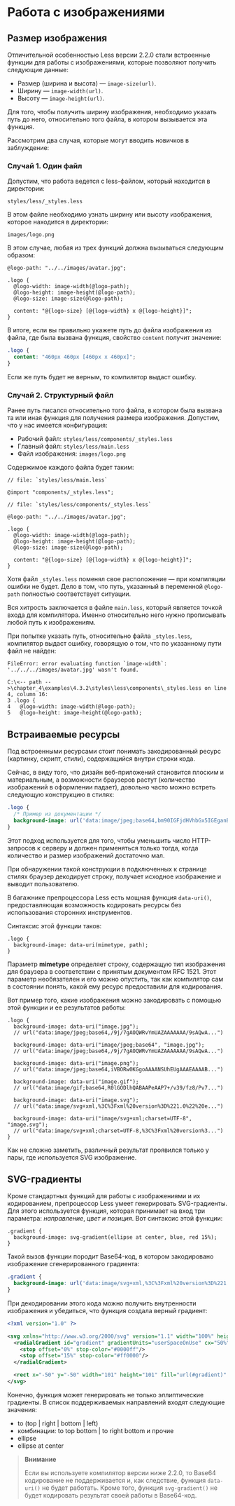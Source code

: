 # Работа с изображениями

## Размер изображения

Отличительной особенностью Less версии 2.2.0 стали встроенные функции для работы с изображениями, которые позволяют получить следующие данные:

 * Размер (ширина и высота) — `image-size(url)`.
 * Ширину — `image-width(url)`.
 * Высоту — `image-height(url)`.

Для того, чтобы получить ширину изображения, необходимо указать путь до него, относительно того файла, в котором вызывается эта функция.

Рассмотрим два случая, которые могут вводить новичков в заблуждение:



### Случай 1. Один файл

Допустим, что работа ведется с less-файлом, который находится в директории:

```
styles/less/_styles.less
```

В этом файле необходимо узнать ширину или высоту изображения, которое находится в директории:

```
images/logo.png
```

В этом случае, любая из трех функций должна вызываться следующим образом:

```less
@logo-path: "../../images/avatar.jpg";

.logo {
  @logo-width: image-width(@logo-path);
  @logo-height: image-height(@logo-path);
  @logo-size: image-size(@logo-path);

  content: "@{logo-size} [@{logo-width} x @{logo-height}]";
}
```

В итоге, если вы правильно укажете путь до файла изображения из файла, где была вызвана функция, свойство `content` получит значение:

```css
.logo {
  content: "460px 460px [460px x 460px]";
}
```

Если же путь будет не верным, то компилятор выдаст ошибку.



### Случай 2. Структурный файл

Ранее путь писался относительно того файла, в котором была вызвана та или иная функция для получения размера изображения. Допустим, что у нас имеется конфигурация:

 * Рабочий файл: `styles/less/components/_styles.less`
 * Главный файл: `styles/less/main.less`
 * Файл изображения: `images/logo.png`

Содержимое каждого файла будет таким:

```less
// file: `styles/less/main.less`

@import "components/_styles.less";

// file: `styles/less/components/_styles.less`

@logo-path: "../../images/avatar.jpg";

.logo {
  @logo-width: image-width(@logo-path);
  @logo-height: image-height(@logo-path);
  @logo-size: image-size(@logo-path);

  content: "@{logo-size} [@{logo-width} x @{logo-height}]";
}
```

Хотя файл `_styles.less` поменял свое расположение — при компиляции ошибки не будет. Дело в том, что путь, указанный в переменной `@logo-path` полностью соответствует ситуации.

Вся хитрость заключается в файле `main.less`, который является точкой входа для компилятора. Именно относительно него нужно прописывать любой путь к изображениям.

При попытке указать путь, относительно файла `_styles.less`, компилятор выдаст ошибку, говорящую о том, что по указанному пути файл не найден:

```
FileError: error evaluating function `image-width`: '../../../images/avatar.jpg' wasn't found.

C:\<-- path -->\chapter_4\examples\4.3.2\styles\less\components\_styles.less on line 4, column 16:
3 .logo {
4   @logo-width: image-width(@logo-path);
5   @logo-height: image-height(@logo-path);
```




## Встраиваемые ресурсы

Под встроенными ресурсами стоит понимать закодированный ресурс (картинку, скрипт, стили), содержащийся внутри строки кода.

Сейчас, в виду того, что дизайн веб-приложений становится плоским и материальным, а возможности браузеров растут (количество изображений в оформлении падает), довольно часто можно встреть следующую конструкцию в стилях:

```css
.logo {
  /* Пример из документации */
  background-image: url('data:image/jpeg;base64,bm90IGFjdHVhbGx5IGEganBlZyBmaWxlCg==');
}
```
Этот подход используется для того, чтобы уменьшить число HTTP-запросов к серверу и должен применяться только тогда, когда количество и размер изображений достаточно мал.

При обнаружении такой конструкции в подключенных к странице стилях браузер декодирует строку, получает исходное изображение и выводит пользователю.

В багажнике препроцессора Less есть мощная функция `data-uri()`, предоставляющая возможность кодировать ресурсы без использования сторонних инструментов.

Синтаксис этой функции таков:

```less
.logo {
  background-image: data-uri(mimetype, path);
}
```

Параметр **mimetype** определяет строку, содержащую тип изображения для браузера в соответствии с принятым документом RFC 1521. Этот параметр необязателен и его можно опустить, так как компилятор сам в состоянии понять, какой ему ресурс предоставили для кодирования.

Вот пример того, какие изображения можно закодировать с помощью этой функции и ее результатов работы:

```less
.logo {
  background-image: data-uri("image.jpg");
  // url("data:image/jpeg;base64,/9j/7gAOQWRvYmUAZAAAAAAA/9sAQwA...")

  background-image: data-uri("image/jpeg;base64", "image.jpg");
  // url("data:image/jpeg;base64,/9j/7gAOQWRvYmUAZAAAAAAA/9sAQwA...")

  background-image: data-uri("image.png");
  // url("data:image/jpeg;base64,iVBORw0KGgoAAAANSUhEUgAAAEAAAAB...")

  background-image: data-uri("image.gif");
  // url("data:image/gif;base64,R0lGODlhQABAAPeAAP7+/v39/fz8/Pv7...")

  background-image: data-uri("image.svg");
  // url("data:image/svg+xml,%3C%3Fxml%20version%3D%221.0%22%20e...")

  background-image: data-uri("image/svg+xml;charset=UTF-8", "image.svg");
  // url("data:image/svg+xml;charset=UTF-8,%3C%3Fxml%20version%3...")
}
```

Как не сложно заметить, различный результат проявился только у пары, где используется SVG изображение.




## SVG-градиенты

Кроме стандартных функций для работы с изображениями и их кодированием, препроцессор Less умеет генерировать SVG-градиенты. Для этого используется функция, которая принимает на вход три параметра: *направление*, *цвет и позиция*. Вот синтаксис этой функции:

```less
.gradient {
  background-image: svg-gradient(ellipse at center, blue, red 15%);
}
```

Такой вызов функции породит Base64-код, в котором закодировано изображение сгенерированного градиента:

```css
.gradient {
  background-image: url('data:image/svg+xml,%3C%3Fxml%20version%3D%221.0%22%20%3F%3E%3Csvg%20xmlns%3D%22http%3A%2F%2Fwww.w3.org%2F2000%2Fsvg%22%20version%3D%221.1%22%20width%3D%22100%25%22%20height%3D%22100%25%22%20viewBox%3D%220%200%201%201%22%20preserveAspectRatio%3D%22none%22%3E%3CradialGradient%20id%3D%22gradient%22%20gradientUnits%3D%22userSpaceOnUse%22%20cx%3D%2250%25%22%20cy%3D%2250%25%22%20r%3D%2275%25%22%3E%3Cstop%20offset%3D%220%25%22%20stop-color%3D%22%230000ff%22%2F%3E%3Cstop%20offset%3D%2215%25%22%20stop-color%3D%22%23ff0000%22%2F%3E%3C%2FradialGradient%3E%3Crect%20x%3D%22-50%22%20y%3D%22-50%22%20width%3D%22101%22%20height%3D%22101%22%20fill%3D%22url(%23gradient)%22%20%2F%3E%3C%2Fsvg%3E');
}
```

При декодировании этого кода можно получить внутренности изображения и убедиться, что функция создала верный градиент:

```xml
<?xml version="1.0" ?>

<svg xmlns="http://www.w3.org/2000/svg" version="1.1" width="100%" height="100%" viewBox="0 0 1 1" preserveAspectRatio="none">
  <radialGradient id="gradient" gradientUnits="userSpaceOnUse" cx="50%" cy="50%" r="75%">
    <stop offset="0%" stop-color="#0000ff"/>
    <stop offset="15%" stop-color="#ff0000"/>
  </radialGradient>

  <rect x="-50" y="-50" width="101" height="101" fill="url(#gradient)" />
</svg>
```
Конечно, функция может генерировать не только эллиптические градиенты. В список поддерживаемых направлений входят следующие значения:

 * to (top | right | bottom | left)
 * комбинации: to top bottom | to right bottom и прочие
 * ellipse
 * ellipse at center

> **Внимание**
>
> Если вы используете компилятор версии ниже 2.2.0, то Base64 кодирование не поддерживается и, как следствие, функция `data-uri()` не будет работать. Кроме того, функция `svg-gradient()` не будет кодировать результат своей работы в Base64-код.
